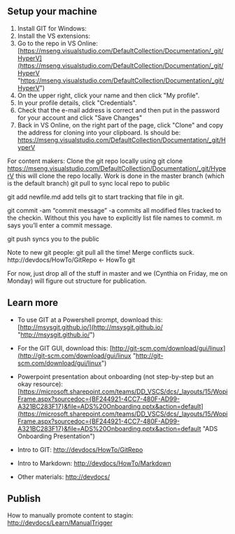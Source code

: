 ## Setup your machine ##



1. Install GIT for Windows:
2. Install the VS extensions:
3. Go to the repo in VS Online: [https://mseng.visualstudio.com/DefaultCollection/Documentation/_git/HyperV](https://mseng.visualstudio.com/DefaultCollection/Documentation/_git/HyperV "https://mseng.visualstudio.com/DefaultCollection/Documentation/_git/HyperV")
4. On the upper right, click your name and then click "My profile".  
5. In your profile details, click "Credentials".
6. Check that the e-mail address is correct and then put in the password for your account and click "Save Changes"
7. Back in VS Online, on the right part of the page, click "Clone" and copy the address for cloning into your clipboard. Is should be: https://mseng.visualstudio.com/DefaultCollection/Documentation/_git/HyperV


For content makers:
Clone the git repo locally using
git clone https://mseng.visualstudio.com/DefaultCollection/Documentation/_git/HyperV
this will clone the repo locally.  Work is done in the master branch (which is the default branch)
git pull to sync local repo to public

git add newfile.md
add tells git to start tracking that file in git.

git commit -am “commit message”
-a commits all modified files tracked to the checkin.  Without this you have to explicitly list file names to commit. m says you’ll enter a commit message.

git push syncs you to the public

Note to new git people: git pull all the time!  Merge conflicts suck.
http://devdocs/HowTo/GitRepo <- HowTo git

For now, just drop all of the stuff in master and we (Cynthia on Friday, me on Monday) will figure out structure for publication.


## Learn more ##
- To use GIT at a Powershell prompt, download this: [http://msysgit.github.io/](http://msysgit.github.io/ "http://msysgit.github.io/")

- For the GIT GUI, download this:  [http://git-scm.com/download/gui/linux](http://git-scm.com/download/gui/linux "http://git-scm.com/download/gui/linux") 

- Powerpoint presentation about onboarding (not step-by-step but an okay resource): [https://microsoft.sharepoint.com/teams/DD_VSCS/dcs/_layouts/15/WopiFrame.aspx?sourcedoc={BF244921-4CC7-480F-AD99-A321BC283F17}&file=ADS%20Onboarding.pptx&action=default](https://microsoft.sharepoint.com/teams/DD_VSCS/dcs/_layouts/15/WopiFrame.aspx?sourcedoc={BF244921-4CC7-480F-AD99-A321BC283F17}&file=ADS%20Onboarding.pptx&action=default "ADS Onboarding Presentation")

- Intro to GIT: [http://devdocs/HowTo/GitRepo](http://devdocs/HowTo/GitRepo "http://devdocs/HowTo/GitRepo")
- Intro to Markdown: [http://devdocs/HowTo/Markdown](http://devdocs/HowTo/Markdown "http://devdocs/HowTo/Markdown")
- Other materials: [http://devdocs/](http://devdocs/ "http://devdocs/")

## Publish ##
How to manually promote content to stagin: [http://devdocs/Learn/ManualTrigger](http://devdocs/Learn/ManualTrigger "http://devdocs/Learn/ManualTrigger") 



